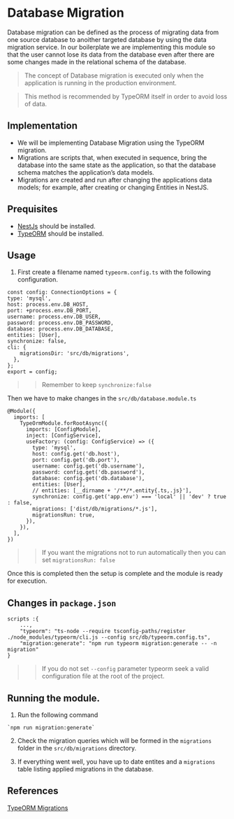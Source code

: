 # Database Migration

Database migration can be defined as the process of migrating data from one source database to anoither targeted database by using the data migration service.
In our boilerplate we are implementing this module so that the user cannot lose its data from the database even after there are some changes made in the relational schema of the database.

> The concept of Database migration is executed only when the application is running in the production environment.

> This method is recommended by TypeORM itself in order to avoid loss of data.

## Implementation
- We will be implementing Database Migration using the TypeORM migration. 
- Migrations are scripts that, when executed in sequence, bring the database into the same state as the application, so that the database schema matches the application’s data models. 
- Migrations are created and run after changing the applications data models; for example, after creating or changing Entities in NestJS.

## Prequisites
- [NestJs]('https://docs.nestjs.com/') should be installed.
- [TypeORM]('https://docs.nestjs.com/techniques/database') should be installed.

## Usage
1. First create a filename named `typeorm.config.ts` with the following configuration.
```
const config: ConnectionOptions = {
type: 'mysql',
host: process.env.DB_HOST,
port: +process.env.DB_PORT,
username: process.env.DB_USER,
password: process.env.DB_PASSWORD,
database: process.env.DB_DATABASE,
entities: [User],
synchronize: false,
cli: {
    migrationsDir: 'src/db/migrations',
  },
};
export = config;
```
>> Remember to keep `synchronize:false`

Then we have to make changes in the `src/db/database.module.ts`
```
@Module({
  imports: [
    TypeOrmModule.forRootAsync({
      imports: [ConfigModule],
      inject: [ConfigService],
      useFactory: (config: ConfigService) => ({
        type: 'mysql',
        host: config.get('db.host'),
        port: config.get('db.port'),
        username: config.get('db.username'),
        password: config.get('db.password'),
        database: config.get('db.database'),
        entities: [User],
        // entities: [__dirname + '/**/*.entity{.ts,.js}'],
        synchronize: config.get('app.env') === 'local' || 'dev' ? true : false,
        migrations: ['dist/db/migrations/*.js'],
        migrationsRun: true,
      }),
    }),
  ],
})
```
>> If you want the migrations not to run automatically then  you can set `migrationsRun: false`

Once this is completed then the setup is complete and the module is ready for execution.

## Changes in `package.json`
```
scripts :{
    ...,
    "typeorm": "ts-node --require tsconfig-paths/register ./node_modules/typeorm/cli.js --config src/db/typeorm.config.ts",
    "migration:generate": "npm run typeorm migration:generate -- -n migration"
}
```
>> If you do not set `--config` parameter typeorm seek a valid configuration file at the root of the project.

## Running the module.
1. Run the following command
```
`npm run migration:generate`
```

2. Check the migration queries which will be formed in the `migrations` folder in the `src/db/migrations` directory.

3. If everything went well, you have up to date entites and a `migrations` table listing applied migrations in the database. 

## References
[TypeORM Migrations]('https://github.com/typeorm/typeorm/blob/master/docs/migrations.md')

